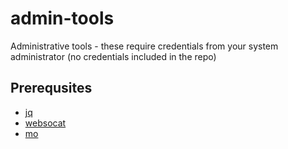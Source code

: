 # admin-tools
Administrative tools - these require credentials from your system administrator (no credentials included in the repo)

## Prerequsites

- [jq](https://stedolan.github.io/jq/)
- [websocat](https://github.com/vi/websocat)
- [mo](https://github.com/tests-always-included/mo)

